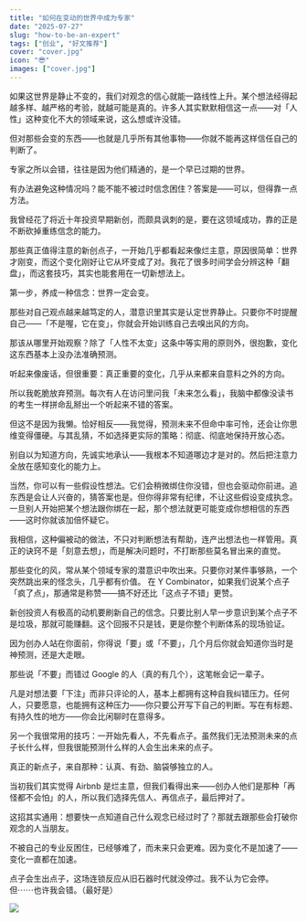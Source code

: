 ```yaml
---
title: "如何在变动的世界中成为专家"
date: "2025-07-27"
slug: "how-to-be-an-expert"
tags: ["创业", "好文推荐"]
cover: "cover.jpg"
icon: "😎"
images: ["cover.jpg"]
---
```

如果这世界是静止不变的，我们对观念的信心就能一路线性上升。某个想法经得起越多样、越严格的考验，就越可能是真的。许多人其实默默相信这一点——对「人性」这种变化不大的领域来说，这么想或许没错。



但对那些会变的东西——也就是几乎所有其他事物——你就不能再这样信任自己的判断了。



专家之所以会错，往往是因为他们精通的，是一个早已过期的世界。



有办法避免这种情况吗？能不能不被过时信念困住？答案是——可以，但得靠一点方法。



我曾经花了将近十年投资早期新创，而颇具讽刺的是，要在这领域成功，靠的正是不断砍掉重练信念的能力。



那些真正值得注意的新创点子，一开始几乎都看起来像烂主意，原因很简单：世界才刚变，而这个变化刚好让它从坏变成了对。我花了很多时间学会分辨这种「翻盘」，而这套技巧，其实也能套用在一切新想法上。



第一步，养成一种信念：世界一定会变。



那些对自己观点越来越笃定的人，潜意识里其实是认定世界静止。只要你不时提醒自己——「不是喔，它在变」，你就会开始训练自己去嗅出风的方向。



那该从哪里开始观察？除了「人性不太变」这条中等实用的原则外，很抱歉，变化这东西基本上没办法准确预测。



听起来像废话，但很重要：真正重要的变化，几乎从来都来自意料之外的方向。



所以我乾脆放弃预测。每次有人在访问里问我「未来怎么看」，我脑中都像没读书的考生一样拼命乱掰出一个听起来不错的答案。



但这不是因为我懒。恰好相反——我觉得，预测未来不但命中率可怜，还会让你思维变得僵硬。与其乱猜，不如选择更实际的策略：彻底、彻底地保持开放心态。



别自以为知道方向，先诚实地承认——我根本不知道哪边才是对的。然后把注意力全放在感知变化的能力上。



当然，你可以有一些假设性想法。它们会稍微绑住你没错，但也会驱动你前进。追东西是会让人兴奋的，猜答案也是。但你得非常有纪律，不让这些假设变成执念。
一旦别人开始把某个想法跟你绑在一起，那个想法就更可能变成你想相信的东西——这时你就该加倍怀疑它。



我相信，这种偏被动的做法，不只对判断想法有帮助，连产出想法也一样管用。真正的诀窍不是「刻意去想」，而是解决问题时，不打断那些莫名冒出来的直觉。



那些变化的风，常从某个领域专家的潜意识中吹出来。只要你对某件事够熟，一个突然跳出来的怪念头，几乎都有价值。
在 Y Combinator，如果我们说某个点子「疯了点」，那通常是称赞——搞不好还比「这点子不错」更赞。



新创投资人有极高的动机要刷新自己的信念。只要比别人早一步意识到某个点子不是垃圾，那就可能赚翻。这个回报不只是钱，更是你整个判断体系的现场验证。



因为创办人站在你面前，你得说「要」或「不要」，几个月后你就会知道你当时是神预测，还是大走眼。



那些说「不要」而错过 Google 的人（真的有几个），这笔帐会记一辈子。



凡是对想法要「下注」而非只评论的人，基本上都拥有这种自我纠错压力。任何人，只要愿意，也能拥有这种压力——你只要公开写下自己的判断。写在有标题、有持久性的地方——你会比闲聊时在意得多。



另一个我很常用的技巧：一开始先看人，不先看点子。虽然我们无法预测未来的点子长什么样，但我很能预测什么样的人会生出未来的点子。



真正的新点子，来自那种：认真、有劲、脑袋够独立的人。



当初我们其实觉得 Airbnb 是烂主意，但我们看得出来——创办人他们是那种「再怪都不会怕」的人，所以我们选择先信人、再信点子，最后押对了。



这招其实通用：想要快一点知道自己什么观念已经过时了？那就去跟那些会打破你观念的人当朋友。



不被自己的专业反困住，已经够难了，而未来只会更难。因为变化不是加速了——变化一直都在加速。



点子会生出点子，这场连锁反应从旧石器时代就没停过。我不认为它会停。
但⋯⋯也许我会错。（最好是）




![](https://prod-files-secure.s3.us-west-2.amazonaws.com/112d0858-5090-4d34-a606-b75eb8d65fd2/46476355-9cf3-4e99-9b7a-3531bc426380/1000202064.png?X-Amz-Algorithm=AWS4-HMAC-SHA256&X-Amz-Content-Sha256=UNSIGNED-PAYLOAD&X-Amz-Credential=ASIAZI2LB4666VJGISNC%2F20250806%2Fus-west-2%2Fs3%2Faws4_request&X-Amz-Date=20250806T194617Z&X-Amz-Expires=3600&X-Amz-Security-Token=IQoJb3JpZ2luX2VjEEMaCXVzLXdlc3QtMiJIMEYCIQD0m3ANAyv8Ol3%2BSuZ835xY4a3sicQF%2FYlkmWKJUabyiQIhAN5ZtXpG5bXeQkTmr1dmIuHGUmPT5DIBKUKU0fLR8rB5Kv8DCHwQABoMNjM3NDIzMTgzODA1IgzqM9R5PQdFFQZzmVAq3AO1yN0jJUEX6vLmOe8UBHK9wOoiQsG023rr8opmQIEF880tcop0BZ%2FVO5wEi5mBbCn3J9sGcjmUenf0j5AcArEeillqriGRA0%2BaZM1cLNZ8V04mcT8lDOAtlq9%2FNTLuC4kouGNmDmOZWVXn2xPLau16mqt9XqxIoloqTN3JpsxACHEELR%2FagvxRhttuZMuWkVfH5KICvmNBa3kYx1cOaN%2BHJ76FeSfkzqz2H9apR5ssXyCwrSN8rSmqF4hbfJreeNCfLOJwYNUCpc4Mf5vlJCuAgILbDx3GCPFeo6sqk6MU0p2Tf0giIO08nr1GAFE7vbSTeBX%2FwqYN8iQ9dj7eA8%2FEpVwezebvzesmQXH2xO%2FlC1verBl06h9sVTeAAwN%2FUbYx6KQ4zE7z1SDEKyvazABxHdKSbMGDQZvJbf4ZqUSz6yKCxifnT2hbggToiiIitwrBwBUF%2BV%2B7nJqcTfsNxyS5jaNU%2Bt0LbLGyboI1WO%2FyS%2Btu4T6YMZpxC8NYH8zjrjE6XAKHRBjpWJNRl2weoNeVzPt1tnS4QGNSiPdyiqo7b6xbKICtqg3AinJncs%2B1RBgf13DpZR9rt%2Bv5%2BibLtGm2gYHrm435LMFEYwDcW3eHFz9umAH5SaC0UKG9IjD8z87EBjqkAfwD0CD4GDsC%2FJIIRJd%2FskU61vkesjCpuchOgX%2FF7jr%2FCClsTwQq2r%2BlLnSH4CF5Fgf%2FhfZYznG0giL5eCq5DCkp0YPEHzQAsd%2F6B%2F9qegrVaAuAAOXAIxP%2FRrk7StfELT8Iwid7uuIp04T9myFYG1zGUh9KUuxJHcSwlpOiQAo9KtJj4ahVnByUb4UZnvcYp0jedH%2BKyXnykrTFaCZ8HL9irPad&X-Amz-Signature=0bc80625adc9063c15daf56c203e171bff34a1d2d0bdea8f45c936eba3935e45&X-Amz-SignedHeaders=host&x-amz-checksum-mode=ENABLED&x-id=GetObject)

